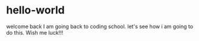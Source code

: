 # hello-world
welcome back 
I am going back to coding school. let's see how i am going to do this. Wish me luck!!!
